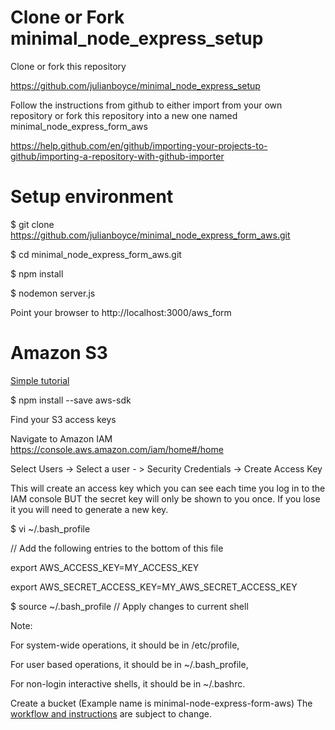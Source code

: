 Clone or Fork minimal_node_express_setup
================================
Clone or fork this repository

https://github.com/julianboyce/minimal_node_express_setup

Follow the instructions from github to either import from your own repository or fork this repository into a new one named minimal_node_express_form_aws

https://help.github.com/en/github/importing-your-projects-to-github/importing-a-repository-with-github-importer

Setup environment
================================

$ git clone https://github.com/julianboyce/minimal_node_express_form_aws.git

$ cd minimal_node_express_form_aws.git

$ npm install

$ nodemon server.js

Point your browser to http://localhost:3000/aws_form

Amazon S3
================================

[Simple tutorial](https://www.zeolearn.com/magazine/uploading-files-to-aws-s3-using-nodejs)

$ npm install --save aws-sdk

Find your S3 access keys

Navigate to Amazon IAM
https://console.aws.amazon.com/iam/home#/home

Select Users -> Select a user - > Security Credentials -> Create Access Key

This will create an access key which you can see each time you log in to the IAM console BUT the secret key will only be shown to you once.  If you lose it you will need to generate a new key.

$ vi ~/.bash_profile

// Add the following entries to the bottom of this file

export AWS_ACCESS_KEY=MY_ACCESS_KEY

export AWS_SECRET_ACCESS_KEY=MY_AWS_SECRET_ACCESS_KEY

$ source ~/.bash_profile // Apply changes to current shell

Note:

For system-wide operations, it should be in /etc/profile,

For user based operations, it should be in ~/.bash_profile,

For non-login interactive shells, it should be in ~/.bashrc.

Create a bucket (Example name is minimal-node-express-form-aws) The [workflow and instructions](https://docs.aws.amazon.com/AmazonS3/latest/gsg/GetStartedWithS3.html) are subject to change.
